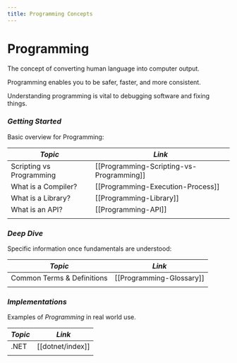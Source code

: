 ```yaml
---
title: Programming Concepts
---
```


<!---- Image: Logo, Width 75 --------->

# Programming
The concept of converting human language into computer output.

Programming enables you to be safer, faster, and more consistent.

<!---- Image: Screenshot, Width 520 -->

Understanding programming is vital to debugging software and fixing things.

<!---- Image: Diagram, Width 720 ----->

<!----------------------------------------------------------------------------->

<!-- ## ***Nice to Know***
Information that will greatly help in understanding all things Programming:

| *Topic*                         | *Link*                                      |
| ------------------------------- | -------------------------------------       |
| Computer Basics                 | [[Computer-Basics]]                         |
| Windows Basics                  | [[Windows]]                                 |
|                                 |                                             | -->

<!----------------------------------------------------------------------------->

### ***Getting Started***
Basic overview for Programming:

| *Topic*                         | *Link*                                     |
| ------------------------------- | ------------------------------------------ |
| Scripting vs Programming        | [[Programming-Scripting-vs-Programming]] |
| What is a Compiler?             | [[Programming-Execution-Process]]       |
| What is a Library?              | [[Programming-Library]]       |
| What is an API?                 | [[Programming-API]]       |
|                                 |                                            |

### ***Deep Dive***
Specific information once fundamentals are understood:

| *Topic*                         | *Link*                                     |
| ------------------------------- | ------------------------------------------ |
| Common Terms & Definitions      | [[Programming-Glossary]]                   |
|                                 |                                            |

<!----------------------------------------------------------------------------->

### ***Implementations***
Examples of *Programming* in real world use.

| *Topic*                         | *Link*                                     |
| ------------------------------- | ------------------------------------------ |
| .NET                            | [[dotnet/index]]                                   |
|                                 |                                            |

<!----------------------------------------------------------------------------->

<!-- ## ***Common Questions***
Questions you may have:

| *Question*                           | *Answer*                              |
| ------------------------------------ | ------------------------------------- |
|                                      | [Answer](#inline-answer-1)            |
|                                      |                                       | -->

<!-- ## **Inline Answer 1** -->

<!----------------------------------------------------------------------------->

<!-- ## ***Related***
Topics related to Programming:

| *Topic & Link*                       | *Why*                                 |
| ------------------------------------ | ------------------------------------- |
| [[Business-Analysis]]                | Business Analysis                     |
| [[SDLC]]                             | Software Development Life Cycle       |
|                                      |                                       | -->

<!----------------------------------------------------------------------------->
